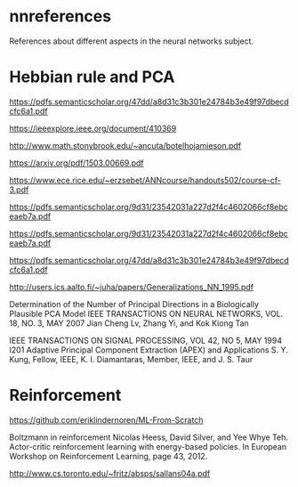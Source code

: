 # nnreferences
References about different aspects in the neural networks subject.

# Hebbian rule and PCA

https://pdfs.semanticscholar.org/47dd/a8d31c3b301e24784b3e49f97dbecdcfc6a1.pdf

https://ieeexplore.ieee.org/document/410369

http://www.math.stonybrook.edu/~ancuta/botelhojamieson.pdf

https://arxiv.org/pdf/1503.00669.pdf

https://www.ece.rice.edu/~erzsebet/ANNcourse/handouts502/course-cf-3.pdf

https://pdfs.semanticscholar.org/9d31/23542031a227d2f4c4602066cf8ebceaeb7a.pdf

https://pdfs.semanticscholar.org/9d31/23542031a227d2f4c4602066cf8ebceaeb7a.pdf

https://pdfs.semanticscholar.org/47dd/a8d31c3b301e24784b3e49f97dbecdcfc6a1.pdf

http://users.ics.aalto.fi/~juha/papers/Generalizations_NN_1995.pdf

Determination of the Number of Principal Directions
in a Biologically Plausible PCA Model
IEEE TRANSACTIONS ON NEURAL NETWORKS, VOL. 18, NO. 3, MAY 2007
Jian Cheng Lv, Zhang Yi, and Kok Kiong Tan

IEEE TRANSACTIONS ON SIGNAL PROCESSING, VOL 42, NO 5, MAY 1994
I201
Adaptive Principal Component
Extraction (APEX) and Applications
S. Y. Kung, Fellow, IEEE, K. I. Diamantaras, Member, IEEE, and J. S. Taur

# Reinforcement
https://github.com/eriklindernoren/ML-From-Scratch

Boltzmann in reinforcement
Nicolas Heess, David Silver, and Yee Whye Teh. Actor-critic reinforcement learning with
energy-based policies. In European Workshop on Reinforcement Learning, page 43, 2012.

http://www.cs.toronto.edu/~fritz/absps/sallans04a.pdf
